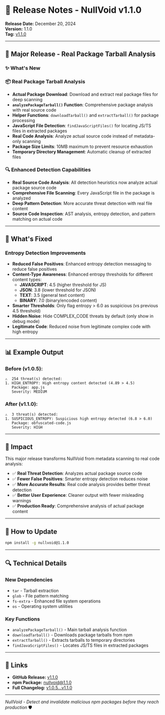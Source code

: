 # 🚀 Release Notes - NullVoid v1.1.0

**Release Date:** December 20, 2024  
**Version:** 1.1.0  
**Tag:** [v1.1.0](https://github.com/kurt-grung/NullVoid/releases/tag/v1.1.0)

---

## 🎉 **Major Release - Real Package Tarball Analysis**

### ✨ **What's New**

### 📦 **Real Package Tarball Analysis**
- **Actual Package Download**: Download and extract real package files for deep scanning
- **`analyzePackageTarball()` Function**: Comprehensive package analysis with real source code
- **Helper Functions**: `downloadTarball()` and `extractTarball()` for package processing
- **JavaScript File Detection**: `findJavaScriptFiles()` for locating JS/TS files in extracted packages
- **Real Code Analysis**: Analyze actual source code instead of metadata-only scanning
- **Package Size Limits**: 10MB maximum to prevent resource exhaustion
- **Temporary Directory Management**: Automatic cleanup of extracted files

### 🔍 **Enhanced Detection Capabilities**
- **Real Source Code Analysis**: All detection heuristics now analyze actual package source code
- **Comprehensive File Scanning**: Every JavaScript file in the package is analyzed
- **Deep Pattern Detection**: More accurate threat detection with real file content
- **Source Code Inspection**: AST analysis, entropy detection, and pattern matching on actual code

---

## 🔧 **What's Fixed**

### **Entropy Detection Improvements**
- **Reduced False Positives**: Enhanced entropy detection messaging to reduce false positives
- **Content-Type Awareness**: Enhanced entropy thresholds for different content types:
  - **JAVASCRIPT**: 4.5 (higher threshold for JS)
  - **JSON**: 3.8 (lower threshold for JSON)
  - **TEXT**: 3.5 (general text content)
  - **BINARY**: 7.0 (binary/encoded content)
- **Smarter Thresholds**: Only flag entropy > 6.0 as suspicious (vs previous 4.5 threshold)
- **Hidden Noise**: Hide COMPLEX_CODE threats by default (only show in debug mode)
- **Legitimate Code**: Reduced noise from legitimate complex code with high entropy

---

## 📊 **Example Output**

### **Before (v1.0.5):**
```
⚠️  254 threat(s) detected:
1. HIGH_ENTROPY: High entropy content detected (4.89 > 4.5)
   Package: app.js
   Severity: MEDIUM
```

### **After (v1.1.0):**
```
⚠️  3 threat(s) detected:
1. SUSPICIOUS_ENTROPY: Suspicious high entropy detected (6.8 > 6.0)
   Package: obfuscated-code.js
   Severity: HIGH
```

---

## 🎯 **Impact**

This major release transforms NullVoid from metadata scanning to real code analysis:

- ✅ **Real Threat Detection**: Analyzes actual package source code
- ✅ **Fewer False Positives**: Smarter entropy detection reduces noise
- ✅ **More Accurate Results**: Real code analysis provides better threat detection
- ✅ **Better User Experience**: Cleaner output with fewer misleading warnings
- ✅ **Production Ready**: Comprehensive analysis of actual package content

---

## 🚀 **How to Update**

```bash
npm install -g nullvoid@1.1.0
```

---

## 🔍 **Technical Details**

### **New Dependencies**
- `tar` - Tarball extraction
- `glob` - File pattern matching
- `fs-extra` - Enhanced file system operations
- `os` - Operating system utilities

### **Key Functions**
- `analyzePackageTarball()` - Main tarball analysis function
- `downloadTarball()` - Downloads package tarballs from npm
- `extractTarball()` - Extracts tarballs to temporary directories
- `findJavaScriptFiles()` - Locates JS/TS files in extracted packages

---

## 🔗 **Links**

- **GitHub Release:** [v1.1.0](https://github.com/kurt-grung/NullVoid/releases/tag/v1.1.0)
- **npm Package:** [nullvoid@1.1.0](https://www.npmjs.com/package/nullvoid/v/1.1.0)
- **Full Changelog:** [v1.0.5...v1.1.0](https://github.com/kurt-grung/NullVoid/compare/v1.0.5...v1.1.0)

---

*NullVoid - Detect and invalidate malicious npm packages before they reach production* 🛡️
